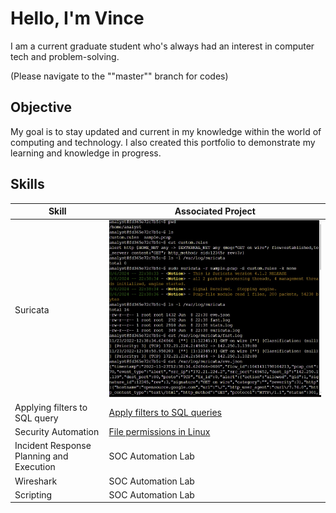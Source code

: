 # Hello, I'm Vince

I am a current graduate student who's always had an interest in computer tech and problem-solving.

(Please navigate to the ""master"" branch for codes)

## Objective

My goal is to stay updated and current in my knowledge within the world of computing and technology. I also created this portfolio to demonstrate my learning and knowledge in progress.

## Skills

| Skill                                         | Associated Project         |
|-----------------------------------------------|----------------------------|
| Suricata                                      | ![Suricata](screenshots/Suricata.jpg)|
| Applying filters to SQL query                 |[Apply filters to SQL queries](assests/Apply_filters_to_SQL_queries.pdf)|
| Security Automation                           |[File permissions in Linux](assests/File_permissions_in_Linux.pdf)|
| Incident Response Planning and Execution      | SOC Automation Lab|
| Wireshark                                     | SOC Automation Lab|
| Scripting                                     | SOC Automation Lab|
